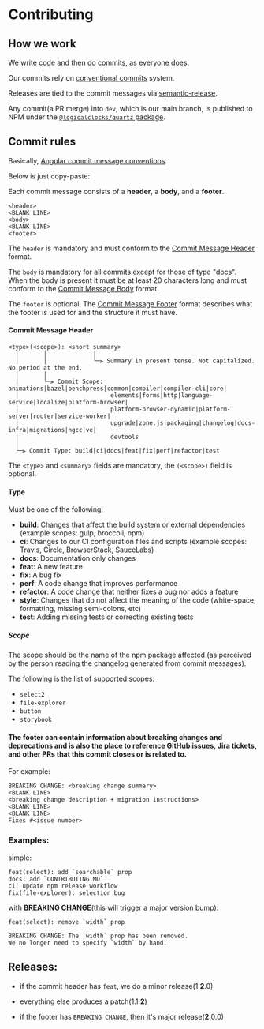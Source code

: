 # Contributing  

## How we work

We write code and then do commits, as everyone does.

Our commits rely on [conventional commits](https://www.conventionalcommits.org/en/v1.0.0/#specification) system.

Releases are tied to the commit messages via [semantic-release](https://github.com/semantic-release/semantic-release).

Any commit(a PR merge) into `dev`, which is our main branch, is published to NPM under the [`@logicalclocks/quartz` package](https://www.npmjs.com/package/@logicalclocks/quartz).

## Commit rules

Basically, [Angular commit message conventions](https://github.com/angular/angular/blob/master/CONTRIBUTING.md#-commit-message-format).


Below is just copy-paste:


Each commit message consists of a **header**, a **body**, and a **footer**.


```
<header>
<BLANK LINE>
<body>
<BLANK LINE>
<footer>
```

The `header` is mandatory and must conform to the [Commit Message Header](#commit-header) format.

The `body` is mandatory for all commits except for those of type "docs".
When the body is present it must be at least 20 characters long and must conform to the [Commit Message Body](#commit-body) format.

The `footer` is optional. The [Commit Message Footer](#commit-footer) format describes what the footer is used for and the structure it must have.


#### <a name="commit-header"></a>Commit Message Header

```
<type>(<scope>): <short summary>
  │       │             │
  │       │             └─⫸ Summary in present tense. Not capitalized. No period at the end.
  │       │
  │       └─⫸ Commit Scope: animations|bazel|benchpress|common|compiler|compiler-cli|core|
  │                          elements|forms|http|language-service|localize|platform-browser|
  │                          platform-browser-dynamic|platform-server|router|service-worker|
  │                          upgrade|zone.js|packaging|changelog|docs-infra|migrations|ngcc|ve|
  │                          devtools
  │
  └─⫸ Commit Type: build|ci|docs|feat|fix|perf|refactor|test
```

The `<type>` and `<summary>` fields are mandatory, the `(<scope>)` field is optional.


#### Type
Must be one of the following:

* **build**: Changes that affect the build system or external dependencies (example scopes: gulp, broccoli, npm)
* **ci**: Changes to our CI configuration files and scripts (example scopes: Travis, Circle, BrowserStack, SauceLabs)
* **docs**: Documentation only changes
* **feat**: A new feature
* **fix**: A bug fix
* **perf**: A code change that improves performance
* **refactor**: A code change that neither fixes a bug nor adds a feature
* **style**: Changes that do not affect the meaning of the code (white-space, formatting, missing semi-colons, etc)
* **test**: Adding missing tests or correcting existing tests


##### Scope
The scope should be the name of the npm package affected (as perceived by the person reading the changelog generated from commit messages).

The following is the list of supported scopes:

* `select2`
* `file-explorer`
* `button`
* `storybook`


#### The footer can contain information about breaking changes and deprecations and is also the place to reference GitHub issues, Jira tickets, and other PRs that this commit closes or is related to.
For example:

```
BREAKING CHANGE: <breaking change summary>
<BLANK LINE>
<breaking change description + migration instructions>
<BLANK LINE>
<BLANK LINE>
Fixes #<issue number>
```

### Examples:

simple:

```
feat(select): add `searchable` prop
docs: add `CONTRIBUTING.MD`
ci: update npm release workflow
fix(file-explorer): selection bug
```

with **BREAKING CHANGE**(this will trigger a major version bump):
```
feat(select): remove `width` prop

BREAKING CHANGE: The `width` prop has been removed.
We no longer need to specify `width` by hand.
```


## Releases:

- if the commit header has `feat`, we do a minor release(1.**2**.0)

- everything else produces a patch(1.1.**2**)

- if the footer has `BREAKING CHANGE`, then it's major release(**2**.0.0)